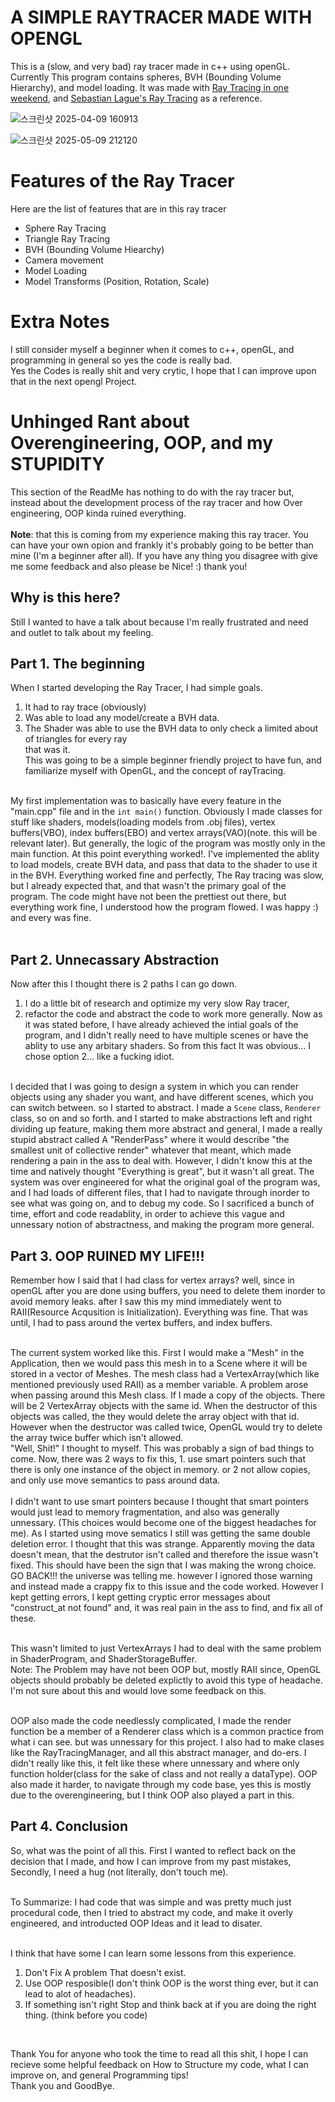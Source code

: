 # A SIMPLE RAYTRACER MADE WITH OPENGL

This is a (slow, and very bad) ray tracer made in c++ using openGL. Currently This program contains spheres, BVH (Bounding Volume Hierarchy), and model loading. It was made with [Ray Tracing in one weekend](https://raytracing.github.io/books/RayTracingInOneWeekend.html), and [Sebastian Lague's Ray Tracing](https://github.com/SebLague/Ray-Tracing) as a reference.

![스크린샷 2025-04-09 160913](https://github.com/user-attachments/assets/d15a6a5c-8adb-40fd-9d76-7343a8ab8839)

![스크린샷 2025-05-09 212120](https://github.com/user-attachments/assets/5d240b0d-e51a-4bc3-884b-f880c0261f52)

# Features of the Ray Tracer
Here are the list of features that are in this ray tracer
- Sphere Ray Tracing
- Triangle Ray Tracing
- BVH (Bounding Volume Hiearchy)
- Camera movement
- Model Loading
- Model Transforms (Position, Rotation, Scale)

# Extra Notes
I still consider myself a beginner when it comes to c++, openGL, and programming in general so yes the code is really bad.<br/>
Yes the Codes is really shit and very crytic, I hope that I can improve upon that in the next opengl Project.

# Unhinged Rant about Overengineering, OOP, and my STUPIDITY
This section of the ReadMe has nothing to do with the ray tracer but, instead about the development process of the ray tracer and how Over engineering, OOP kinda ruined everything.<br/><br/>
**Note**: that this is coming from my experience making this ray tracer. You can have your own opion and frankly it's probably going to be better than mine (I'm a beginner after all). If you have any thing you disagree with give me some feedback and also please be Nice! :) thank you!<br/>

## Why is this here?
Still I wanted to have a talk about because I'm really frustrated and need and outlet to talk about my feeling.

## Part 1. The beginning
When I started developing the Ray Tracer, I had simple goals.<br/>
1. It had to ray trace (obviously)
1. Was able to load any model/create a BVH data.
1. The Shader was able to use the BVH data to only check a limited about of triangles for every ray<br/>
that was it.<br/>
This was going to be a simple beginner friendly project to have fun, and familiarize myself with OpenGL, and the concept of rayTracing.<br/><br/>

My first implementation was to basically have every feature in the "main.cpp" file and in the ```int main()``` function. Obviously I made classes for stuff like shaders, models(loading models from .obj files), vertex buffers(VBO), index buffers(EBO) and vertex arrays(VAO)(note. this will be relevant later). But generally, the logic of the program was mostly only in the main function. At this point everything worked!. I've implemented the ablity to load models, create BVH data, and pass that data to the shader to use it in the BVH. Everything worked fine and perfectly, The Ray tracing was slow, but I already expected that, and that wasn't the primary goal of the program. The code might have not been the prettiest out there, but everything work fine, I understood how the program flowed. I was happy :) and every was fine.<br/><br/>

## Part 2. Unnecassary Abstraction
Now after this I thought there is 2 paths I can go down. <br/>
1. I do a little bit of research and optimize my very slow Ray tracer,
2. refactor the code and abstract the code to work more generally.
Now as it was stated before, I have already achieved the intial goals of the program, and I didn't really need to have multiple scenes or have the ablity to use any arbitary shaders. So from this fact It was obvious... I chose option 2... like a fucking idiot.<br/><br/>

I decided that I was going to design a system in which you can render objects using any shader you want, and have different scenes, which you can switch between. so I started to abstract. I made a ```Scene``` class, ```Renderer``` class, so on and so forth. and I started to make abstractions left and right dividing up feature, making them more abstract and general, I made a really stupid abstract called A "RenderPass" where it would describe "the smallest unit of collective render" whatever that meant, which made rendering a pain in the ass to deal with. However, I didn't know this at the time and natively thought "Everything is great", but it wasn't all great. The system was over engineered for what the original goal of the program was, and I had loads of different files, that I had to navigate through inorder to see what was going on, and to debug my code. So I sacrificed a bunch of time, effort and code readablity, in order to achieve this vague and unnessary notion of abstractness, and making the program more general.

## Part 3. OOP RUINED MY LIFE!!!
Remember how I said that I had class for vertex arrays? well, since in openGL after you are done using buffers, you need to delete them inorder to avoid memory leaks. after I saw this my mind immediately went to RAII(Resource Acqusition is Initialization). Everything was fine. That was until, I had to pass around the vertex buffers, and index buffers. <br/><br/>

The current system worked like this. First I would make a "Mesh" in the Application, then we would pass this mesh in to a Scene where it will be stored in a vector of Meshes. The mesh class had a VertexArray(which like mentioned previously used RAII) as a member variable. A problem arose when passing around this Mesh class. If I made a copy of the objects. There will be 2 VertexArray objects with the same id. When the destructor of this objects was called, the they would delete the array object with that id. However when the destructor was called twice, OpenGL would try to delete the array twice buffer which isn't allowed. <br/>
"Well, Shit!" I thought to myself. This was probably a sign of bad things to come. Now, there was 2 ways to fix this, 1. use smart pointers such that there is only one instance of the object in memory. or 2 not allow copies, and only use move semantics to pass around data.<br/><br/> I didn't want to use smart pointers because I thought that smart pointers would just lead to memory fragmentation, and also was generally unnessary. (This choices would become one of the biggest headaches for me). As I started using move sematics I still was getting the same double deletion error. I thought that this was strange. Apparently moving the data doesn't mean, that the destrutor isn't called and therefore the issue wasn't fixed. This should have been the sign that I was making the wrong choice. GO BACK!!! the universe was telling me. however I ignored those warning and instead made a crappy fix to this issue and the code worked. However I kept getting errors, I kept getting cryptic error messages about "construct_at not found" and, it was real pain in the ass to find, and fix all of these.<br/><br/>

This wasn't limited to just VertexArrays I had to deal with the same problem in ShaderProgram, and ShaderStorageBuffer.  <br/>
Note: The Problem may have not been OOP but, mostly RAII since, OpenGL objects should probably be deleted explictly to avoid this type of headache. I'm not sure about this and would love some feedback on this.<br/><br/>

OOP also made the code needlessly complicated, I made the render function be a member of a Renderer class which is a common practice from what i can see. but was unnessary for this project. I also had to make clases like the RayTracingManager, and all this abstract manager, and do-ers. I didn't really like this, it felt like these where unnessary and where only function holder(class for the sake of class and not really a dataType). OOP also made it harder, to navigate through my code base, yes this is mostly due to the overengineering, but I think OOP also played a part in this.

## Part 4. Conclusion
So, what was the point of all this. First I wanted to reflect back on the decision that I made, and how I can improve from my past mistakes, Secondly, I need a hug (not literally, don't touch me).<br/><br/>

To Summarize:
I had code that was simple and was pretty much just procedural code, then I tried to abstract my code, and make it overly engineered, and introducted OOP Ideas and it lead to disater.<br/><br/>

I think that have some I can learn some lessons from this experience.
1. Don't Fix A problem That doesn't exist.
2. Use OOP resposible(I don't think OOP is the worst thing ever, but it can lead to alot of headaches).
3. If something isn't right Stop and think back at if you are doing the right thing. (think before you code)
<br/>

Thank You for anyone who took the time to read all this shit, I hope I can recieve some helpful feedback on How to Structure my code, what I can improve on, and general Programming tips!<br/>
Thank you and GoodBye.
